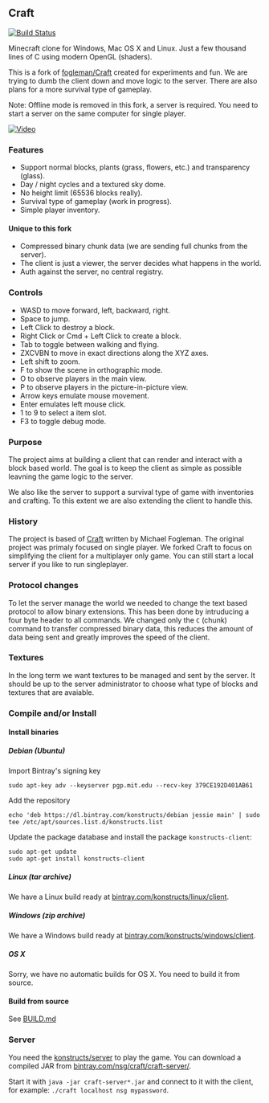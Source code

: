 ## Craft

[![Build Status](https://travis-ci.org/konstructs/client.svg?branch=master)](https://travis-ci.org/konstructs/client)

Minecraft clone for Windows, Mac OS X and Linux. Just a few thousand lines of C using modern OpenGL (shaders).

This is a fork of [fogleman/Craft](https://github.com/fogleman/Craft) created for experiments and fun. We are trying to dumb the client down and move logic to the server. There are also plans for a more survival type of gameplay.

Note: Offline mode is removed in this fork, a server is required. You need to start a server on the same computer for single player.

[![Video](http://i.imgur.com/ciU1c0l.png)](https://www.youtube.com/watch?v=KX4UyhOuuh0)

### Features

* Support normal blocks, plants (grass, flowers, etc.) and transparency (glass).
* Day / night cycles and a textured sky dome.
* No height limit (65536 blocks really).
* Survival type of gameplay (work in progress).
* Simple player inventory.

#### Unique to this fork

* Compressed binary chunk data (we are sending full chunks from the server).
* The client is just a viewer, the server decides what happens in the world.
* Auth against the server, no central registry.

### Controls

- WASD to move forward, left, backward, right.
- Space to jump.
- Left Click to destroy a block.
- Right Click or Cmd + Left Click to create a block.
- Tab to toggle between walking and flying.
- ZXCVBN to move in exact directions along the XYZ axes.
- Left shift to zoom.
- F to show the scene in orthographic mode.
- O to observe players in the main view.
- P to observe players in the picture-in-picture view.
- Arrow keys emulate mouse movement.
- Enter emulates left mouse click.
- 1 to 9 to select a item slot.
- F3 to toggle debug mode.

### Purpose

The project aims at building a client that can render and interact with a block based world. The goal is to keep the client as simple as possible leavning the game logic to the server.

We also like the server to support a survival type of game with inventories and crafting. To this extent we are also extending the client to handle this.

### History

The project is based of [Craft](https://github.com/fogleman/Craft) written by Michael Fogleman. The original project was primaly focused on single player. We forked Craft to focus on simplifying the client for a multiplayer only game. You can still start a local server if you like to run singleplayer.

### Protocol changes

To let the server manage the world we needed to change the text based protocol to allow binary extensions. This has been done by intruducing a four byte header to all commands. We changed only the `C` (chunk) command to transfer compressed binary data, this reduces the amount of data being sent and greatly improves the speed of the client.

### Textures

In the long term we want textures to be managed and sent by the server.  It should be up to the server administrator to choose what type of blocks and textures that are avaiable.

### Compile and/or Install

#### Install binaries

##### Debian (Ubuntu)

Import Bintray's signing key
```
sudo apt-key adv --keyserver pgp.mit.edu --recv-key 379CE192D401AB61
```

Add the repository
```
echo 'deb https://dl.bintray.com/konstructs/debian jessie main' | sudo tee /etc/apt/sources.list.d/konstructs.list
```

Update the package database and install the package `konstructs-client`:

```
sudo apt-get update
sudo apt-get install konstructs-client
```

##### Linux (tar archive)

We have a Linux build ready at [bintray.com/konstructs/linux/client](https://bintray.com/konstructs/linux/client/view#files).

##### Windows (zip archive)

We have a Windows build ready at [bintray.com/konstructs/windows/client](https://bintray.com/konstructs/windows/client/view#files).

##### OS X

Sorry, we have no automatic builds for OS X. You need to build it from source.

#### Build from source

See [BUILD.md](BUILD.md)

### Server

You need the [konstructs/server](https://github.com/konstructs/server) to play the game.
You can download a compiled JAR from [bintray.com/nsg/craft/craft-server/](https://bintray.com/nsg/craft/craft-server/view#files).

Start it with `java -jar craft-server*.jar` and connect to it with the client, for example: `./craft localhost nsg mypassword`.

